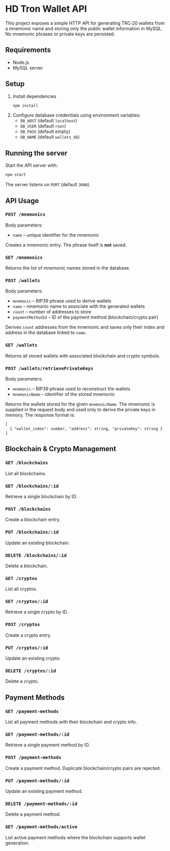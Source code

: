 # HD Tron Wallet API

This project exposes a simple HTTP API for generating TRC‑20 wallets from a mnemonic name and storing only the public wallet information in MySQL. No mnemonic phrases or private keys are persisted.

## Requirements
- Node.js
- MySQL server

## Setup
1. Install dependencies
   ```bash
   npm install
   ```
2. Configure database credentials using environment variables:
   - `DB_HOST` (default `localhost`)
   - `DB_USER` (default `root`)
   - `DB_PASS` (default empty)
   - `DB_NAME` (default `wallets_db`)

## Running the server
Start the API server with:
```bash
npm start
```
The server listens on `PORT` (default `3000`).

## API Usage

### `POST /mnemonics`

Body parameters:
- `name` – unique identifier for the mnemonic

Creates a mnemonic entry. The phrase itself is **not** saved.

### `GET /mnemonics`

Returns the list of mnemonic names stored in the database.

### `POST /wallets`

Body parameters:
- `mnemonic` – BIP39 phrase used to derive wallets
- `name` – mnemonic name to associate with the generated wallets
- `count` – number of addresses to store
- `paymentMethodId` – ID of the payment method (blockchain/crypto pair)

Derives `count` addresses from the mnemonic and saves only their index and
address in the database linked to `name`.

### `GET /wallets`

Returns all stored wallets with associated blockchain and crypto symbols.

### `POST /wallets/retrievePrivateKeys`

Body parameters:
- `mnemonic` – BIP39 phrase used to reconstruct the wallets
- `mnemonicName` – identifier of the stored mnemonic

Returns the wallets stored for the given `mnemonicName`. The mnemonic is
supplied in the request body and used only to derive the private keys in
memory.
The response format is:

```
[
  { "wallet_index": number, "address": string, "privateKey": string }
]
```

## Blockchain & Crypto Management

### `GET /blockchains`

List all blockchains.

### `GET /blockchains/:id`

Retrieve a single blockchain by ID.

### `POST /blockchains`

Create a blockchain entry.

### `PUT /blockchains/:id`

Update an existing blockchain.

### `DELETE /blockchains/:id`

Delete a blockchain.

### `GET /cryptos`

List all cryptos.

### `GET /cryptos/:id`

Retrieve a single crypto by ID.

### `POST /cryptos`

Create a crypto entry.

### `PUT /cryptos/:id`

Update an existing crypto.

### `DELETE /cryptos/:id`

Delete a crypto.

## Payment Methods

### `GET /payment-methods`

List all payment methods with their blockchain and crypto info.

### `GET /payment-methods/:id`

Retrieve a single payment method by ID.

### `POST /payment-methods`

Create a payment method. Duplicate blockchain/crypto pairs are rejected.

### `PUT /payment-methods/:id`

Update an existing payment method.

### `DELETE /payment-methods/:id`

Delete a payment method.

### `GET /payment-methods/active`

List active payment methods where the blockchain supports wallet generation.
